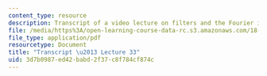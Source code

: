 ```yaml
---
content_type: resource
description: Transcript of a video lecture on filters and the Fourier integral transform.
file: /media/https%3A/open-learning-course-data-rc.s3.amazonaws.com/18-085-computational-science-and-engineering-i-fall-2008/3d7b0987ed42babd2f37c8f784cf874c_18-085F08-L33.pdf
file_type: application/pdf
resourcetype: Document
title: "Transcript \u2013 Lecture 33"
uid: 3d7b0987-ed42-babd-2f37-c8f784cf874c
---
```

